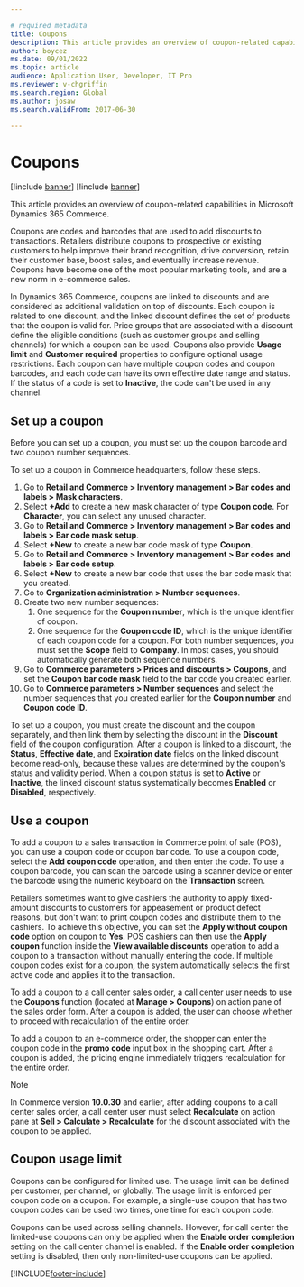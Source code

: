 ```yaml
---

# required metadata
title: Coupons
description: This article provides an overview of coupon-related capabilities in Microsoft Dynamics 365 Commerce.
author: boycez
ms.date: 09/01/2022
ms.topic: article
audience: Application User, Developer, IT Pro
ms.reviewer: v-chgriffin
ms.search.region: Global
ms.author: josaw
ms.search.validFrom: 2017-06-30

---
```


# Coupons

[!include [banner](../includes/banner.md)]
[!include [banner](../includes/preview-banner.md)]

This article provides an overview of coupon-related capabilities in Microsoft Dynamics 365 Commerce.

Coupons are codes and barcodes that are used to add discounts to transactions. Retailers distribute coupons to prospective or existing customers to help improve their brand recognition, drive conversion, retain their customer base, boost sales, and eventually increase revenue. Coupons have become one of the most popular marketing tools, and are a new norm in e-commerce sales. 

In Dynamics 365 Commerce, coupons are linked to discounts and are considered as additional validation on top of discounts. Each coupon is related to one discount, and the linked discount defines the set of products that the coupon is valid for. Price groups that are associated with a discount define the eligible conditions (such as customer groups and selling channels) for which a coupon can be used. Coupons also provide **Usage limit** and **Customer required** properties to configure optional usage restrictions. Each coupon can have multiple coupon codes and coupon barcodes, and each code can have its own effective date range and status. If the status of a code is set to **Inactive**, the code can't be used in any channel.

## Set up a coupon

Before you can set up a coupon, you must set up the coupon barcode and two coupon number sequences. 

To set up a coupon in Commerce headquarters, follow these steps.

1. Go to **Retail and Commerce \> Inventory management \> Bar codes and labels \> Mask characters**.
1. Select **+Add** to create a new mask character of type **Coupon code**. For **Character**, you can select any unused character.
1. Go to **Retail and Commerce \> Inventory management \> Bar codes and labels \> Bar code mask setup**.
1. Select **+New** to create a new bar code mask of type **Coupon**.
1. Go to **Retail and Commerce \> Inventory management \> Bar codes and labels \> Bar code setup**.
1. Select **+New** to create a new bar code that uses the bar code mask that you created.
1. Go to **Organization administration \> Number sequences**.
1. Create two new number sequences: 
    1. One sequence for the **Coupon number**, which is the unique identifier of coupon.
    1. One sequence  for the **Coupon code ID**, which is the unique identifier of each coupon code for a coupon. 
    For both number sequences, you must set the **Scope** field to **Company**. In most cases, you should automatically generate both sequence numbers.
1. Go to **Commerce parameters \> Prices and discounts > Coupons**, and set the **Coupon bar code mask** field to the bar code you created earlier.
1. Go to **Commerce parameters \> Number sequences** and select the number sequences that you created earlier for the **Coupon number** and **Coupon code ID**.

To set up a coupon, you must create the discount and the coupon separately, and then link them by selecting the discount in the **Discount** field of the coupon configuration. After a coupon is linked to a discount, the **Status**, **Effective date**, and **Expiration date** fields on the linked discount become read-only, because these values are determined by the coupon's status and validity period. When a coupon status is set to **Active** or **Inactive**, the linked discount status systematically becomes **Enabled** or **Disabled**, respectively. 

## Use a coupon

To add a coupon to a sales transaction in Commerce point of sale (POS), you can use a coupon code or coupon bar code. To use a coupon code, select the **Add coupon code** operation, and then enter the code. To use a coupon barcode, you can scan the barcode using a scanner device or enter the barcode using the numeric keyboard on the **Transaction** screen.

Retailers sometimes want to give cashiers the authority to apply fixed-amount discounts to customers for appeasement or product defect reasons, but don't want to print coupon codes and distribute them to the cashiers. To achieve this objective, you can set the **Apply without coupon code** option on coupon to **Yes**. POS cashiers can then use the **Apply coupon** function inside the **View available discounts** operation to add a coupon to a transaction without manually entering the code. If multiple coupon codes exist for a coupon, the system automatically selects the first active code and applies it to the transaction.

To add a coupon to a call center sales order, a call center user needs to use the **Coupons** function (located at **Manage \> Coupons**) on action pane of the sales order form. After a coupon is added, the user can choose whether to proceed with recalculation of the entire order.

To add a coupon to an e-commerce order, the shopper can enter the coupon code in the **promo code** input box in the shopping cart. After a coupon is added, the pricing engine immediately triggers recalculation for the entire order.

> [!NOTE] 
> In Commerce version **10.0.30** and earlier, after adding coupons to a call center sales order, a call center user must select **Recalculate** on action pane at **Sell \> Calculate \> Recalculate** for the discount associated with the coupon to be applied.

## Coupon usage limit

Coupons can be configured for limited use. The usage limit can be defined per customer, per channel, or globally. The usage limit is enforced per coupon code on a coupon. For example, a single-use coupon that has two coupon codes can be used two times, one time for each coupon code.

Coupons can be used across selling channels. However, for call center the limited-use coupons can only be applied when the **Enable order completion** setting on the call center channel is enabled. If the **Enable order completion** setting is disabled, then only non-limited-use coupons can be applied.

[!INCLUDE[footer-include](../includes/footer-banner.md)]
